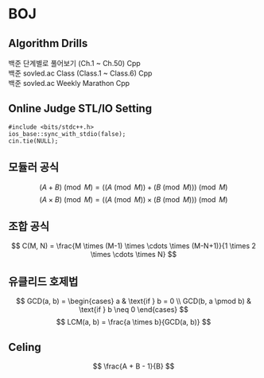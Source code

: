 # BOJ

## Algorithm Drills
백준 단계별로 풀어보기 (Ch.1 ~ Ch.50) Cpp  
백준 sovled.ac Class (Class.1 ~ Class.6) Cpp  
백준 sovled.ac Weekly Marathon Cpp  

## Online Judge STL/IO Setting
```
#include <bits/stdc++.h>
ios_base::sync_with_stdio(false);
cin.tie(NULL);
```

## 모듈러 공식
$$ (A+B) \pmod M = ((A \pmod M) + (B \pmod M)) \pmod M $$
$$ (A \times B) \pmod M = ((A \pmod M) \times (B \pmod M)) \pmod M $$

## 조합 공식
$$ C(M, N) = \frac{M \times (M-1) \times \cdots \times (M-N+1)}{1 \times 2 \times \cdots \times N} $$

## 유클리드 호제법
$$
GCD(a, b) = \begin{cases} 
a & \text{if } b = 0 \\ 
GCD(b, a \pmod b) & \text{if } b \neq 0 
\end{cases}
$$
$$
LCM(a, b) = \frac{a \times b}{GCD(a, b)}
$$

## Celing
$$ \frac{A + B - 1}{B} $$
